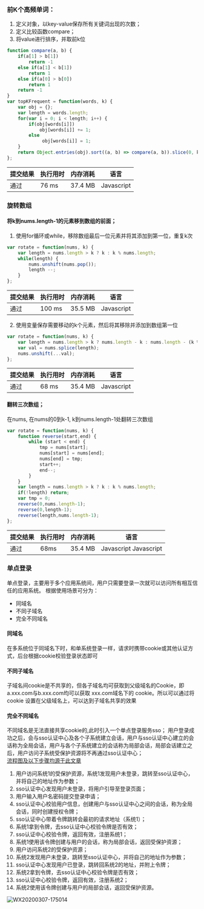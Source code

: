 ### 前K个高频单词：      
1. 定义对象，以key-value保存所有关键词出现的次数；  
2. 定义比较函数compare；
3. 将value进行排序，并取前k位

```js
function compare(a, b) {
    if(a[1] > b[1])
        return -1
    else if(a[1] < b[1])
        return 1
    else if(a[0] > b[0])
        return 1
    return -1
}
var topKFrequent = function(words, k) {
    var obj = {};
    var length = words.length;
    for(var i = 0; i < length; i++) {
        if(obj[words[i]])
            obj[words[i]] += 1;
        else
             obj[words[i]] = 1; 
    }
    return Object.entries(obj).sort((a, b) => compare(a, b)).slice(0, k).map(item => item[0]);
};
```
提交结果 |执行用时 |内存消耗 |语言  
-|-|-|-
通过 |76 ms |	37.4 MB |	Javascript



### 旋转数组
#### 将k到nums.length-1的元素移到数组的前面； 
1. 使用for循环或while，移除数组最后一位元素并将其添加到第一位，重复k次  
```js
var rotate = function(nums, k) {
    var length = nums.length > k ? k : k % nums.length;
    while(length) {
        nums.unshift(nums.pop());
        length --;
    }
};
```
提交结果 |执行用时 |内存消耗 |语言  
-|-|-|-
通过 |100 ms |	35.5 MB |	Javascript
  
2. 使用变量保存需要移动的k个元素，然后将其移除并添加到数组第一位
```js
var rotate = function(nums, k) {
    var length = nums.length > k ? nums.length - k : nums.length - (k % nums.length);
    var val = nums.splice(length);
    nums.unshift(...val);
};
```
提交结果 |执行用时 |内存消耗 |语言  
-|-|-|-
通过 |68 ms |	35.4 MB |	Javascript


#### 翻转三次数组；  
在nums, 在nums的0到k-1, k到nums.length-1处翻转三次数组

```js
var rotate = function(nums, k) {
    function reverse(start,end) {
        while (start < end) {
            tmp = nums[start];
            nums[start] = nums[end];
            nums[end] = tmp;
            start++;
            end--;
        }
    }
    var length = nums.length > k ? k : k % nums.length;
    if(!length) return;
    var tmp = 0;
    reverse(0,nums.length-1);
    reverse(0,length-1);
    reverse(length,nums.length-1);
};
```
提交结果 |执行用时 |内存消耗 |语言  
-|-|-|-
通过 |68ms |	35.4 MB |	Javascript  Javascript  


### 单点登录
单点登录，主要用于多个应用系统间，用户只需要登录一次就可以访问所有相互信任的应用系统。
根据使用场景可分为：
- 同域名
- 不同子域名
- 完全不同域名

#### 同域名
在多系统位于同域名下时，和单系统登录一样，请求时携带cookie或其他认证方式，后台根据cookie校验登录状态即可

#### 不同子域名
子域名间cookie是不共享的，但各子域名均可获取到父级域名的Cookie，即a.xxx.com与b.xxx.com均可以获取 xxx.com域名下的 cookie。所以可以通过将 cookie 设置在父级域名上，可以达到子域名共享的效果

#### 完全不同域名
不同域名是无法直接共享cookie的,此时引入一个单点登录服务sso；
用户登录成功之后，会与sso认证中心及各个子系统建立会话，用户与sso认证中心建立的会话称为全局会话，用户与各个子系统建立的会话称为局部会话，局部会话建立之后，用户访问子系统受保护资源将不再通过sso认证中心；  
[流程图及以下步骤均源于此文章](https://juejin.im/post/5ca60126f265da30cf176acf#heading-6)  
1. 用户访问系统1的受保护资源，系统1发现用户未登录，跳转至sso认证中心，并将自己的地址作为参数；  
2. sso认证中心发现用户未登录，将用户引导至登录页面；
3. 用户输入用户名密码提交登录申请；  
4. sso认证中心校验用户信息，创建用户与sso认证中心之间的会话，称为全局会话，同时创建授权令牌；  
5. sso认证中心带着令牌跳转会最初的请求地址（系统1）；
6. 系统1拿到令牌，去sso认证中心校验令牌是否有效；
7. sso认证中心校验令牌，返回有效，注册系统1；
8. 系统1使用该令牌创建与用户的会话，称为局部会话，返回受保护资源；
9. 用户访问系统2的受保护资源；
10. 系统2发现用户未登录，跳转至sso认证中心，并将自己的地址作为参数；
11. sso认证中心发现用户已登录，跳转回系统2的地址，并附上令牌；
12. 系统2拿到令牌，去sso认证中心校验令牌是否有效；
13. sso认证中心校验令牌，返回有效，注册系统2；
14. 系统2使用该令牌创建与用户的局部会话，返回受保护资源。



![WX20200307-175014](https://user-images.githubusercontent.com/17400269/76141269-8d00e700-609d-11ea-9180-84b3e3e2718d.png)

